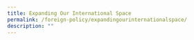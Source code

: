 ```yaml
---
title: Expanding Our International Space
permalink: /foreign-policy/expandingourinternationalspace/
description: ""
---
```

